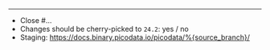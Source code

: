 ---
- Close #...
- Changes should be cherry-picked to `24.2`: yes / no
- Staging: https://docs.binary.picodata.io/picodata/%{source_branch}/
<!--
- Follow-up for !...
- See also ...
-->
